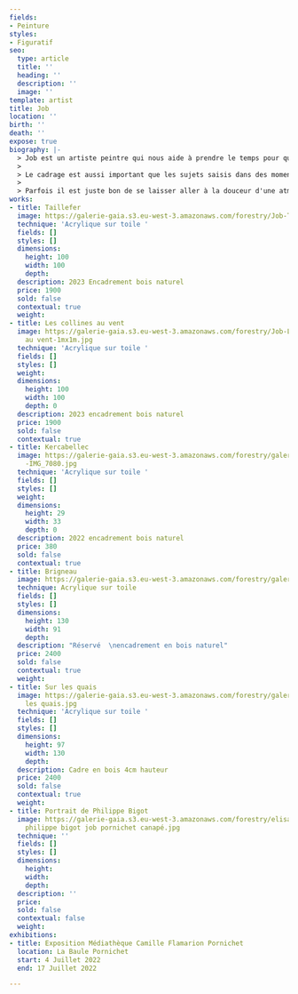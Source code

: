 ```yaml
---
fields:
- Peinture
styles:
- Figuratif
seo:
  type: article
  title: ''
  heading: ''
  description: ''
  image: ''
template: artist
title: Job
location: ''
birth: ''
death: ''
expose: true
biography: |-
  > Job est un artiste peintre qui nous aide à prendre le temps pour que nos souvenirs apparaissent inondés par une lumière solaire et une palette de couleurs chaudes comme le sable.
  >
  > Le cadrage est aussi important que les sujets saisis dans des moments de vie discrets, simples et heureux. Tout en traits, perspectives et lignes de fuite, la ville devient décors de cinéma propice à laisser notre imagination raconter la suite de l'histoire.
  >
  > Parfois il est juste bon de se laisser aller à la douceur d'une atmosphère légère.
works:
- title: Taillefer
  image: https://galerie-gaia.s3.eu-west-3.amazonaws.com/forestry/Job-Taillefer-1mx1m.jpg
  technique: 'Acrylique sur toile '
  fields: []
  styles: []
  dimensions:
    height: 100
    width: 100
    depth: 
  description: 2023 Encadrement bois naturel
  price: 1900
  sold: false
  contextual: true
  weight: 
- title: Les collines au vent
  image: https://galerie-gaia.s3.eu-west-3.amazonaws.com/forestry/Job-Les Collines
    au vent-1mx1m.jpg
  technique: 'Acrylique sur toile '
  fields: []
  styles: []
  weight: 
  dimensions:
    height: 100
    width: 100
    depth: 0
  description: 2023 encadrement bois naturel
  price: 1900
  sold: false
  contextual: true
- title: Kercabellec
  image: https://galerie-gaia.s3.eu-west-3.amazonaws.com/forestry/galerie gaia - job
    -IMG_7080.jpg
  technique: 'Acrylique sur toile '
  fields: []
  styles: []
  weight: 
  dimensions:
    height: 29
    width: 33
    depth: 0
  description: 2022 encadrement bois naturel
  price: 380
  sold: false
  contextual: true
- title: Brigneau
  image: https://galerie-gaia.s3.eu-west-3.amazonaws.com/forestry/galerie-gaia-Job-Brigneau-1300x820.jpg
  technique: Acrylique sur toile
  fields: []
  styles: []
  dimensions:
    height: 130
    width: 91
    depth: 
  description: "Réservé  \nencadrement en bois naturel"
  price: 2400
  sold: false
  contextual: true
  weight: 
- title: Sur les quais
  image: https://galerie-gaia.s3.eu-west-3.amazonaws.com/forestry/galerie-gaia-job-sur
    les quais.jpg
  technique: 'Acrylique sur toile '
  fields: []
  styles: []
  dimensions:
    height: 97
    width: 130
    depth: 
  description: Cadre en bois 4cm hauteur
  price: 2400
  sold: false
  contextual: true
  weight: 
- title: Portrait de Philippe Bigot
  image: https://galerie-gaia.s3.eu-west-3.amazonaws.com/forestry/elisabeth givre-
    philippe bigot job pornichet canapé.jpg
  technique: ''
  fields: []
  styles: []
  dimensions:
    height: 
    width: 
    depth: 
  description: ''
  price: 
  sold: false
  contextual: false
  weight: 
exhibitions:
- title: Exposition Médiathèque Camille Flamarion Pornichet
  location: La Baule Pornichet
  start: 4 Juillet 2022
  end: 17 Juillet 2022

---
```

